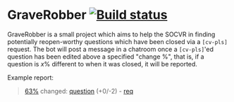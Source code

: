 # GraveRobber [![Build status](https://ci.appveyor.com/api/projects/status/mvxu2d9jk42ypvlk/branch/master?svg=true)](https://ci.appveyor.com/project/ArcticEcho/graverobber/branch/master)

GraveRobber is a small project which aims to help the SOCVR in finding potentially reopen-worthy questions which have been closed via a `[cv-pls]` request. The bot will post a message in a chatroom once a `[cv-pls]`'ed question has been edited above a specified "change %", that is, if a question is *x*% different to when it was closed, it will be reported.

Example report: 

> [63%](http://stackoverflow.com/posts/37751828/revisions) changed: [question](http://stackoverflow.com/q/37751828) (+0/-2) - [req](http://chat.stackoverflow.com/transcript/message/31085758)
